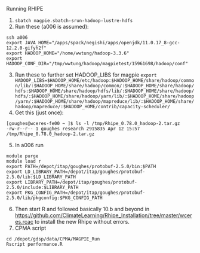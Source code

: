 Running RHIPE

1. `sbatch magpie.sbatch-srun-hadoop-lustre-hdfs` 
2. Run these (a006 is assumed):
```
ssh a006
export JAVA_HOME="/apps/spack/negishi/apps/openjdk/11.0.17_8-gcc-12.2.0-gifyh2f"
export HADOOP_HOME="/home/wwtung/hadoop-3.3.6"
export HADOOP_CONF_DIR="/tmp/wwtung/hadoop/magpietest/15961698/hadoop/conf"
```
3. Run these to further set HADOOP_LIBS for magpie
`export HADOOP_LIBS=$HADOOP_HOME/etc/hadoop:$HADOOP_HOME/share/hadoop/common/lib/:$HADOOP_HOME/share/hadoop/common/:$HADOOP_HOME/share/hadoop/hdfs:$HADOOP_HOME/share/hadoop/hdfs/lib/:$HADOOP_HOME/share/hadoop/hdfs/:$HADOOP_HOME/share/hadoop/yarn/lib/:$HADOOP_HOME/share/hadoop/yarn/:$HADOOP_HOME/share/hadoop/mapreduce/lib/:$HADOOP_HOME/share/hadoop/mapreduce/:$HADOOP_HOME/contrib/capacity-scheduler/`
4. Get this (just once):
```
[goughes@wceres-fe00 ~ ]$ ls -l /tmp/Rhipe_0.78.0_hadoop-2.tar.gz 
-rw-r--r-- 1 goughes research 2915835 Apr 12 15:57 /tmp/Rhipe_0.78.0_hadoop-2.tar.gz
```
5. In a006 run
```
module purge
module load r
export PATH=/depot/itap/goughes/protobuf-2.5.0/bin:$PATH
export LD_LIBRARY_PATH=/depot/itap/goughes/protobuf-2.5.0/lib:$LD_LIBRARY_PATH 
export LIBRARY_PATH=/depot/itap/goughes/protobuf-2.5.0/include:$LIBRARY_PATH
export PKG_CONFIG_PATH=/depot/itap/goughes/protobuf-2.5.0/lib/pkgconfig:$PKG_CONFIG_PATH
```
6. Then start R and followed basically 10.b and beyond in https://github.com/ClimateLearning/Rhipe_Installation/tree/master/wceres.rcac to install the new Rhipe without errors.
7. CPMA script
```
cd /depot/gdsp/data/CPMA/MAGPIE_Run
Rscript performance.R
```
